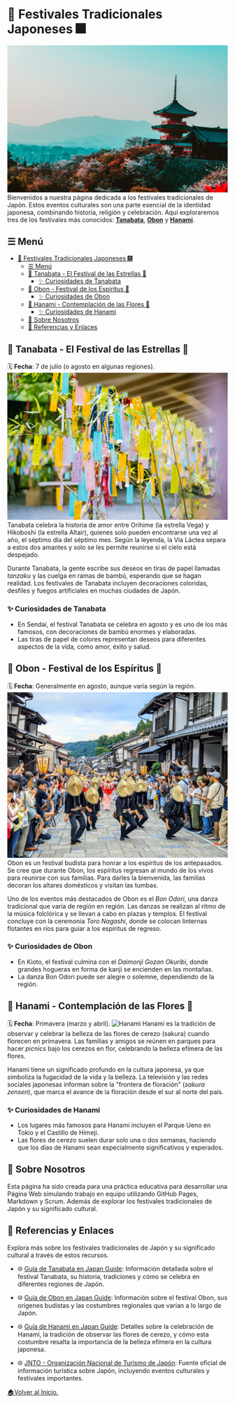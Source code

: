 # 👘 Festivales Tradicionales Japoneses 🎆
![Intro](Images/Intro.jpg)
Bienvenidos a nuestra página dedicada a los festivales tradicionales de Japón. Estos eventos culturales son una parte esencial de la identidad japonesa, combinando historia, religión y celebración. Aquí exploraremos tres de los festivales más conocidos: [**Tanabata**](#-tanabata---el-festival-de-las-estrellas-), [**Obon**](#-obon---festival-de-los-espíritus-) y [**Hanami**](#-hanami---contemplación-de-las-flores-).

## ☰ Menú
- [👘 Festivales Tradicionales Japoneses 🎆](#-festivales-tradicionales-japoneses-)
  - [☰ Menú](#-menú)
  - [🎋 Tanabata - El Festival de las Estrellas 🎋](#-tanabata---el-festival-de-las-estrellas-)
    - [✨ Curiosidades de Tanabata](#-curiosidades-de-tanabata)
  - [🏮 Obon - Festival de los Espíritus 🏮](#-obon---festival-de-los-espíritus-)
    - [✨ Curiosidades de Obon](#-curiosidades-de-obon)
  - [🌸 Hanami - Contemplación de las Flores 🌸](#-hanami---contemplación-de-las-flores-)
    - [✨ Curiosidades de Hanami](#-curiosidades-de-hanami)
  - [🎎 Sobre Nosotros](#-sobre-nosotros)
  - [🗾 Referencias y Enlaces](#-referencias-y-enlaces)

## 🎋 Tanabata - El Festival de las Estrellas 🎋
🗓️ **Fecha**: 7 de julio (o agosto en algunas regiones).
![Tanabata](Images/Tanabata.jpg)
Tanabata celebra la historia de amor entre Orihime (la estrella Vega) y Hikoboshi (la estrella Altair), quienes solo pueden encontrarse una vez al año, el séptimo día del séptimo mes. Según la leyenda, la Vía Láctea separa a estos dos amantes y solo se les permite reunirse si el cielo está despejado.

Durante Tanabata, la gente escribe sus deseos en tiras de papel llamadas *tanzaku* y las cuelga en ramas de bambú, esperando que se hagan realidad. Los festivales de Tanabata incluyen decoraciones coloridas, desfiles y fuegos artificiales en muchas ciudades de Japón.

### ✨ Curiosidades de Tanabata 
- En Sendai, el festival Tanabata se celebra en agosto y es uno de los más famosos, con decoraciones de bambú enormes y elaboradas.
- Las tiras de papel de colores representan deseos para diferentes aspectos de la vida, como amor, éxito y salud.

## 🏮 Obon - Festival de los Espíritus 🏮
🗓️ **Fecha**: Generalmente en agosto, aunque varía según la región.
![Obon](Images/Obon.jpg)
Obon es un festival budista para honrar a los espíritus de los antepasados. Se cree que durante Obon, los espíritus regresan al mundo de los vivos para reunirse con sus familias. Para darles la bienvenida, las familias decoran los altares domésticos y visitan las tumbas.

Uno de los eventos más destacados de Obon es el *Bon Odori*, una danza tradicional que varía de región en región. Las danzas se realizan al ritmo de la música folclórica y se llevan a cabo en plazas y templos. El festival concluye con la ceremonia *Toro Nagashi*, donde se colocan linternas flotantes en ríos para guiar a los espíritus de regreso.

### ✨ Curiosidades de Obon 
- En Kioto, el festival culmina con el *Daimonji Gozan Okuribi*, donde grandes hogueras en forma de kanji se encienden en las montañas.
- La danza Bon Odori puede ser alegre o solemne, dependiendo de la región.

## 🌸 Hanami - Contemplación de las Flores 🌸
🗓️ **Fecha**: Primavera (marzo y abril).
![Hanami](Images/Hanami.jpg)
Hanami es la tradición de observar y celebrar la belleza de las flores de cerezo (sakura) cuando florecen en primavera. Las familias y amigos se reúnen en parques para hacer *picnics* bajo los cerezos en flor, celebrando la belleza efímera de las flores.

Hanami tiene un significado profundo en la cultura japonesa, ya que simboliza la fugacidad de la vida y la belleza. La televisión y las redes sociales japonesas informan sobre la "frontera de floración" (*sakura zensen*), que marca el avance de la floración desde el sur al norte del país.

### ✨ Curiosidades de Hanami 
- Los lugares más famosos para Hanami incluyen el Parque Ueno en Tokio y el Castillo de Himeji.
- Las flores de cerezo suelen durar solo una o dos semanas, haciendo que los días de Hanami sean especialmente significativos y esperados.


## 🎎 Sobre Nosotros
Esta página ha sido creada para una práctica educativa para desarrollar una Página Web simulando trabajo en equipo utilizando GitHub Pages, Markdown y Scrum. Además de explorar los festivales tradicionales de Japón y su significado cultural.

## 🗾 Referencias y Enlaces

Explora más sobre los festivales tradicionales de Japón y su significado cultural a través de estos recursos.

- 🌐 [Guía de Tanabata en Japan Guide](https://www.japan-guide.com/e/e2283.html): Información detallada sobre el festival Tanabata, su historia, tradiciones y cómo se celebra en diferentes regiones de Japón.

- 🌐 [Guía de Obon en Japan Guide](https://www.japan-guide.com/e/e2286.html): Información sobre el festival Obon, sus orígenes budistas y las costumbres regionales que varían a lo largo de Japón.

- 🌐 [Guía de Hanami en Japan Guide](https://www.japan-guide.com/e/e2011.html): Detalles sobre la celebración de Hanami, la tradición de observar las flores de cerezo, y cómo esta costumbre resalta la importancia de la belleza efímera en la cultura japonesa.

- 🌐 [JNTO - Organización Nacional de Turismo de Japón](https://www.japan.travel/en/): Fuente oficial de información turística sobre Japón, incluyendo eventos culturales y festivales importantes.

[🏠Volver al Inicio.](#-festivales-tradicionales-japoneses-)
